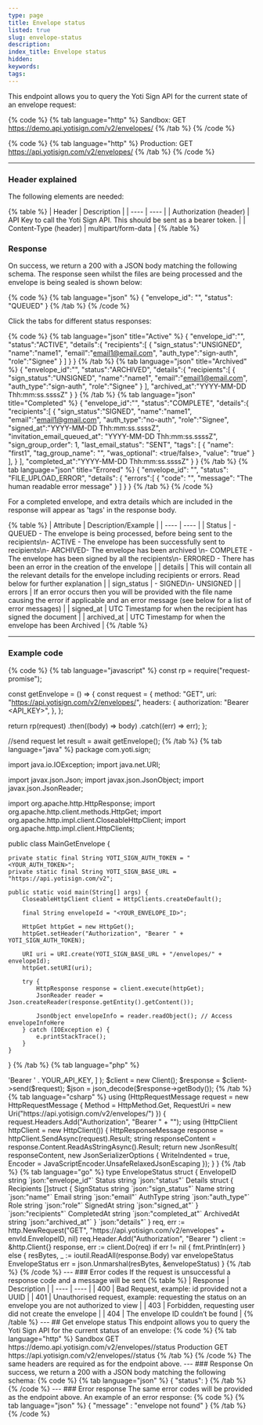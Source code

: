 ```yaml
---
type: page
title: Envelope status
listed: true
slug: envelope-status
description: 
index_title: Envelope status
hidden: 
keywords: 
tags: 
---
```


This endpoint allows you to query the Yoti Sign API for the current state of an envelope request:

{% code %}
{% tab language="http" %}
Sandbox:
GET https://demo.api.yotisign.com/v2/envelopes/<envelopeId>
{% /tab %}
{% /code %}

{% code %}
{% tab language="http" %}
Production: 
GET https://api.yotisign.com/v2/envelopes/<envelopeId>
{% /tab %}
{% /code %}

---

### Header explained

The following elements are needed:

{% table %}
| Header | Description | 
| ---- | ---- | 
| Authorization (header) | API Key to call the Yoti Sign API. This should be sent as a bearer token. | 
| Content-Type (header) | multipart/form-data | 
{% /table %}

### Response

On success, we return a 200 with a JSON body matching the following schema. The response seen whilst the files are being processed and the envelope is being sealed is shown below:

{% code %}
{% tab language="json" %}
{
    "envelope_id": "<envelopeId>",
    "status": "QUEUED"
}
{% /tab %}
{% /code %}

Click the tabs for different status responses:

{% code %}
{% tab language="json" title="Active" %}
{
   "envelope_id":"<envelopeId>",
   "status":"ACTIVE",
   "details":{
      "recipients":[
         {
            "sign_status":"UNSIGNED",
            "name":"name1",
            "email":"email1@email.com",
            "auth_type":"sign-auth",
            "role":"Signee"
         }
      ]
   }
}
{% /tab %}
{% tab language="json" title="Archived" %}
{
   "envelope_id":"<env id>",
   "status":"ARCHIVED",
   "details":{
      "recipients":[
         {
            "sign_status":"UNSIGNED",
            "name":"name1",
            "email":"email1@email.com",
            "auth_type":"sign-auth",
            "role":"Signee"
         }
      ],
      "archived_at":"YYYY-MM-DD Thh:mm:ss.ssssZ"
   }
}
{% /tab %}
{% tab language="json" title="Completed" %}
{
   "envelope_id":"<envelopeId>",
   "status":"COMPLETE",
   "details":{
      "recipients":[
         {
            "sign_status":"SIGNED",
            "name":"name1",
            "email":"email1@gmail.com",
            "auth_type":"no-auth",
            "role":"Signee",
            "signed_at":"YYYY-MM-DD Thh:mm:ss.ssssZ",
            "invitation_email_queued_at": "YYYY-MM-DD Thh:mm:ss.ssssZ",
            "sign_group_order": 1,
            "last_email_status": "SENT",
            "tags": [
                    {
                        "name": "first1",
                        "tag_group_name": "",
                        "was_optional": <true/false>,
                        "value": "true"
                    }
            ],
         }
      ],
      "completed_at":"YYYY-MM-DD Thh:mm:ss.ssssZ"
   }
}
{% /tab %}
{% tab language="json" title="Errored" %}
{
	"envelope_id": "<envelopeId>",
	"status": "FILE_UPLOAD_ERROR",
	"details": {
		"errors":[
			{
				"code": "<error code>",
				"message": "The human readable error message"
			}
		]
	}
}
{% /tab %}
{% /code %}

For a completed envelope, and extra details which are included in the response will appear as 'tags' in the response body.

{% table %}
| Attribute | Description/Example | 
| ---- | ---- | 
| Status | - QUEUED - The envelope is being processed, before being sent to the recipients\n- ACTIVE - The envelope has been successfully sent to recipients\n- ARCHIVED- The envelope has been archived \n- COMPLETE - The envelope has been signed by all the recipients\n- ERRORED - There has been an error in the creation of the envelope | 
| details | This will contain all the relevant details for the envelope including recipients or errors. Read below for further explanation | 
| sign_status | - SIGNED\n- UNSIGNED | 
| errors | If an error occurs then you will be provided with the file name causing the error if applicable and an error message (see below for a list of error messages) | 
| signed_at | UTC Timestamp for when the recipient has signed the document | 
| archived_at | UTC Timestamp for when the envelope has been Archived | 
{% /table %}

---

### Example code

{% code %}
{% tab language="javascript" %}
const rp = require("request-promise");

const getEnvelope = () => {
  const request = {
    method: "GET",
    uri: "https://api.yotisign.com/v2/envelopes/<envelopeId>",
    headers: {
      authorization: "Bearer <API_KEY>",
    },
  };

  return rp(request)
    .then((body) => body)
    .catch((err) => err);
};

//send request
let result = await getEnvelope();
{% /tab %}
{% tab language="java" %}
package com.yoti.sign;

import java.io.IOException;
import java.net.URI;

import javax.json.Json;
import javax.json.JsonObject;
import javax.json.JsonReader;

import org.apache.http.HttpResponse;
import org.apache.http.client.methods.HttpGet;
import org.apache.http.impl.client.CloseableHttpClient;
import org.apache.http.impl.client.HttpClients;

public class MainGetEnvelope {

    private static final String YOTI_SIGN_AUTH_TOKEN = "<YOUR_AUTH_TOKEN>";
    private static final String YOTI_SIGN_BASE_URL = "https://api.yotisign.com/v2";

    public static void main(String[] args) {
        CloseableHttpClient client = HttpClients.createDefault();

        final String envelopeId = "<YOUR_ENVELOPE_ID>";

        HttpGet httpGet = new HttpGet();
        httpGet.setHeader("Authorization", "Bearer " + YOTI_SIGN_AUTH_TOKEN);

        URI uri = URI.create(YOTI_SIGN_BASE_URL + "/envelopes/" + envelopeId);
        httpGet.setURI(uri);

        try {
            HttpResponse response = client.execute(httpGet);
            JsonReader reader = Json.createReader(response.getEntity().getContent());

            JsonObject envelopeInfo = reader.readObject(); // Access envelopeInfoHere
        } catch (IOException e) {
            e.printStackTrace();
        }
    }
}
{% /tab %}
{% tab language="php" %}
<?php

use GuzzleHttp\Client;
use GuzzleHttp\Psr7\Request;

$request = new Request(
    'GET',
    API_BASE_URL . "/envelopes/{$envelope_id}",
    [
        'Authorization' => 'Bearer ' . YOUR_API_KEY,
    ]
);

$client = new Client();
$response = $client->send($request);

$json = json_decode($response->getBody());
{% /tab %}
{% tab language="csharp" %}
using (HttpRequestMessage request = new HttpRequestMessage
    {
        Method = HttpMethod.Get,
        RequestUri = new Uri("https://api.yotisign.com/v2/envelopes/<envelopeId>")
    })
    {
        request.Headers.Add("Authorization", "Bearer " + "<API_KEY>");

        using (HttpClient httpClient = new HttpClient())
        {
            HttpResponseMessage response = httpClient.SendAsync(request).Result;

            string responseContent = response.Content.ReadAsStringAsync().Result;

            return new JsonResult(
                responseContent,
                new JsonSerializerOptions
                {
                    WriteIndented = true,
                    Encoder = JavaScriptEncoder.UnsafeRelaxedJsonEscaping
                });
        }
    }
{% /tab %}
{% tab language="go" %}
type EnvelopeStatus struct {
		EnvelopeID string `json:"envelope_id"`
		Status     string `json:"status"`
		Details    struct {
			Recipients []struct {
				SignStatus string `json:"sign_status"`
				Name       string `json:"name"`
				Email      string `json:"email"`
				AuthType   string `json:"auth_type"`
				Role       string `json:"role"`
				SignedAt   string `json:"signed_at"`
			} `json:"recipients"`
			CompletedAt string `json:"completed_at"`
			ArchivedAt string `json:"archived_at"`
		} `json:"details"`
	}


	req, err := http.NewRequest("GET", "https://api.yotisign.com/v2/envelopes" + envId.EnvelopeID, nil)
	req.Header.Add("Authorization", "Bearer <API_KEY>")

	client := &http.Client{}
	response, err := client.Do(req)

	if err != nil {
		fmt.Println(err)
	} else {
		resBytes, _ := ioutil.ReadAll(response.Body)
		var envelopeStatus EnvelopeStatus
		err = json.Unmarshal(resBytes, &envelopeStatus)
	}
{% /tab %}
{% /code %}

---

### Error codes

If the request is unsuccessful a response code and a message will be sent

{% table %}
| Response | Description | 
| ---- | ---- | 
| 400 | Bad Request, example: id provided not a UUID | 
| 401 | Unauthorised request, example: requesting the status on an envelope you are not authorized to view | 
| 403 | Forbidden, requesting user did not create the envelope | 
| 404 | The envelope ID couldn’t be found | 
{% /table %}

---

## Get envelope status

This endpoint allows you to query the Yoti Sign API for the current status of an envelope:

{% code %}
{% tab language="http" %}
Sandbox GET https://demo.api.yotisign.com/v2/envelopes/<envelopeId>/status

Production GET https://api.yotisign.com/v2/envelopes/<envelopeId>/status
{% /tab %}
{% /code %}

The same headers are required as for the endpoint above.

---

### Response

On success, we return a 200 with a JSON body matching the following schema:

{% code %}
{% tab language="json" %}
{
  "status": <COMPLETED/ARCHIVED/ACTIVE/ERRORED>
}
{% /tab %}
{% /code %}

---

### Error response

The same error codes will be provided as the endpoint above. An example of an error response:

{% code %}
{% tab language="json" %}
{
  "message" : "envelope not found"
}
{% /tab %}
{% /code %}